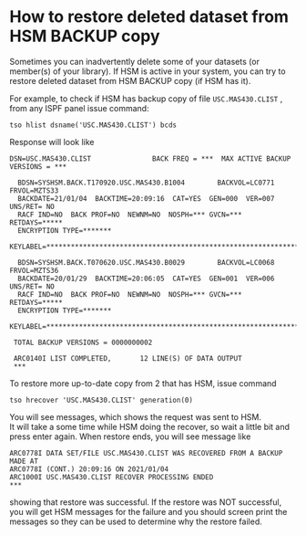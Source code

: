 # How to restore deleted dataset from HSM BACKUP copy

Sometimes you can inadvertently delete some of your datasets (or member(s) of your library).
If HSM is active in your system, you can try to restore deleted dataset from HSM BACKUP copy (if HSM has it).

For example, to check if HSM has backup copy of file `USC.MAS430.CLIST` , from any ISPF panel issue command:   

```
tso hlist dsname('USC.MAS430.CLIST') bcds 
```

Response will look like                                                                                                      
```
DSN=USC.MAS430.CLIST               BACK FREQ = ***  MAX ACTIVE BACKUP VERSIONS = *** 
                                                                                                     
  BDSN=SYSHSM.BACK.T170920.USC.MAS430.B1004        BACKVOL=LC0771   FRVOL=MZTS33                     
  BACKDATE=21/01/04  BACKTIME=20:09:16  CAT=YES  GEN=000  VER=007  UNS/RET= NO                       
  RACF IND=NO  BACK PROF=NO  NEWNM=NO  NOSPH=*** GVCN=*** RETDAYS=*****                              
  ENCRYPTION TYPE=*******                                                                            
  KEYLABEL=****************************************************************                          
                                                                                                     
  BDSN=SYSHSM.BACK.T070620.USC.MAS430.B0029        BACKVOL=LC0068   FRVOL=MZTS36                     
  BACKDATE=20/01/29  BACKTIME=20:06:05  CAT=YES  GEN=001  VER=006  UNS/RET= NO                       
  RACF IND=NO  BACK PROF=NO  NEWNM=NO  NOSPH=*** GVCN=*** RETDAYS=*****                              
  ENCRYPTION TYPE=*******                                                                            
  KEYLABEL=****************************************************************                          
                                                                                                     
 TOTAL BACKUP VERSIONS = 0000000002                                                                  
                                                                                                     
 ARC0140I LIST COMPLETED,       12 LINE(S) OF DATA OUTPUT                                         
 *** 
```

To restore more up-to-date copy from 2 that has HSM, issue command
```
tso hrecover 'USC.MAS430.CLIST' generation(0)
```
You will see messages, which shows the request was sent to HSM.  
It will take a some time while HSM doing the recover, so wait a little bit and press enter again.
When restore ends, you will see message like
```
ARC0778I DATA SET/FILE USC.MAS430.CLIST WAS RECOVERED FROM A BACKUP MADE AT
ARC0778I (CONT.) 20:09:16 ON 2021/01/04                                  
ARC1000I USC.MAS430.CLIST RECOVER PROCESSING ENDED                         
***                     
```
showing that restore was successful.  If the restore was NOT successful, you will get HSM messages for the failure and you should screen print the messages so they can be used to determine why the restore failed.  
